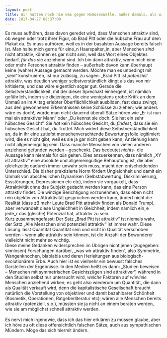 ```yaml
---
layout: post
title: Wir hatten noch nie was gegen Homosexuelle, außer damals, als wir was gegen Homosexuelle hatten
date: 2017-04-27 08:37:00
---
```


Es muss aufhören, dass davon geredet wird, dass Menschen attraktiv sind, ob wegen oder trotz ihrer  Figur, ob Brad Pitt oder die hübsche Frau auf dem Plakat da. Es muss aufhören, weil es in der basalsten Aussage bereits falsch ist. Man halte mich gerne für eine\_n Haarspalter\_in, aber Menschen *sind* nicht attraktiv, können es gar nicht *sein*, weil das Wort eines Objektes bedarf, *für das* sie anziehend sind. Ich bin dann attraktiv, wenn mich eine oder mehr Personen attraktiv finden – außerhalb davon kann überhaupt keine (wahre) Aussage gemacht werden. Möchte man es unbedingt mit „sein“ konstruieren, ist nur zulässig, zu sagen: „Brad Pitt ist *potenziell* attraktiv, was deutlich weniger selbstverständlich klingt als das von mir kritisierte; und das wäre eigentlich sogar gut. Gerade die Selbstverständlichkeit, mit der dieser Sprechakt einhergeht, ist nämlich gefährlich, indem sie diejenigen, die eine wenigstens grobe Kritik an dem Unmaß an im Alltag erlebter Oberflächlichkeit ausbilden, fast dazu zwingt, aus den gewonnenen Erkenntnissen keine Schlüsse zu ziehen; wie anders wäre es doch!, würde man nicht dauernd überall Sätze hören wie „Er ist nun mal ein attraktiver Mann“ oder „Du kennst sie doch. Sie hat ein sehr hübsches Gesicht“. Sie *hat* kein hübsches Gesicht, du *findest*, dass sie ein hübsches Gesicht hat, du Trottel.
 Mich widert diese Selbstverständlichkeit an, da in ihr eine zutiefst menschenverachtende Bewertungsfolie legitimiert wird, die es nicht gibt, weil es sie ja gar nicht geben kann; Anziehung kann nicht allgemeingültig sein. Dass manche Menschen von vielen anderen anziehend gefunden werden – geschenkt. Das bedeutet *nichts*- die Aussage kann niemals für *alle* gelten. Dies anzuerkennen, dass nämlich „XY ist attraktiv“ eine absolute und allgemeingültige Behauptung ist, die aber gleichzeitig dadurch immer unwahr sein muss, macht den entscheidenden Unterschied. Die bisher praktizierte Norm fördert Ungleichheit und damit ein Unmaß von abscheulichen Dynamiken (Selbstabwertung, Diskriminierung, Essstörungen, Depressionen etc etc), indem sie vorgaukelt, dass Attraktivität ohne das Subjekt gedacht werden kann, das eine Person attraktiv findet. Die winzige Berichtigung vorzunehmen, dass eben nicht rein objektiv von Attraktivität gesprochen werden kann, ändert nicht die Realität (dass zB mehr Leute Brad Pitt attraktiv finden als Donald Trump), aber verwandelt diese Ungleichheit in Gleichheit, indem nämlich ein\_e jede\_r das (gleiche) Potenzial hat, attraktiv zu sein.<br>
Kurz zusammengefasst: Der Satz „Brad Pitt ist attraktiv“ ist niemals wahr, der Satz „Alle Menschen sind potenziell attraktiv“ ist immer wahr. Diese Lösung lässt Quantität Quantität sein und nicht in Qualität verschoben werden – wenn alle attraktiv sein können, ist die Anzahl der Bewunderer vielleicht nicht mehr so wichtig.<br>
Diese meine Gedanken widersprechen im Übrigen nicht jenen (zugegeben: sinnlosen) Forschungen darüber, „was wir attraktiv finden“, also Symmetrie, Wangenknochen, blablabla und deren Herleitungen aus biologisch-evolutionärem Erbe. Auch hier ist es vielmehr ein bewusst falsches Darstellen der Ergebnisse. In den Medien heißt es dann: „Studien beweisen – Menschen mit symmetrischen Gesichtszügen sind attraktiver“, während in den Studien selbst nur untersucht wird, *welche* Faktoren auf *wieviele* Menschen anziehend wirken; es geht also wiederum um Quantität, die dann als Qualität verkauft wird, denn die kapitalistische Gesellschaft braucht natürlich die Vorstellung von objektiver und damit bezahlbarer Schönheit (Kosmetik, Operationen, Ratgeberliteratur etc); wären alle Menschen bereits attraktiv (potenziell, s.o.), müssten sie ja nicht an einem beraten werden, wie sie am möglichst schnell attraktiv werden. <br>
<br>
Es nervt mich irgendwie, dass ich das hier erklären zu müssen glaube, aber ich höre zu oft diese offensichtlich falschen Sätze, auch aus sympathischen Mündern. Möge das sich hiermit ändern.
